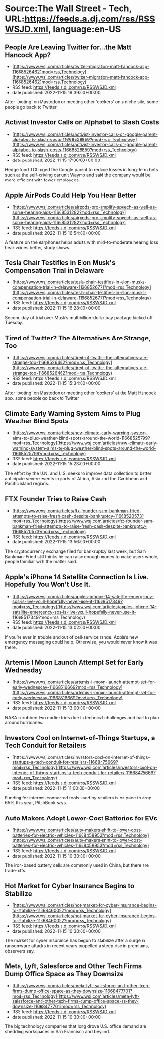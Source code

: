# Source:The Wall Street - Tech, URL:https://feeds.a.dj.com/rss/RSSWSJD.xml, language:en-US

## People Are Leaving Twitter for...the Matt Hancock App?
 - [https://www.wsj.com/articles/twitter-migration-matt-hancock-app-11668526462?mod=rss_Technology](https://www.wsj.com/articles/twitter-migration-matt-hancock-app-11668526462?mod=rss_Technology)
 - RSS feed: https://feeds.a.dj.com/rss/RSSWSJD.xml
 - date published: 2022-11-15 19:39:00+00:00

After ‘tooting’ on Mastodon or meeting other ‘cockers’ on a niche site, some people go back to Twitter

## Activist Investor Calls on Alphabet to Slash Costs
 - [https://www.wsj.com/articles/activist-investor-calls-on-google-parent-alphabet-to-slash-costs-11668528859?mod=rss_Technology](https://www.wsj.com/articles/activist-investor-calls-on-google-parent-alphabet-to-slash-costs-11668528859?mod=rss_Technology)
 - RSS feed: https://feeds.a.dj.com/rss/RSSWSJD.xml
 - date published: 2022-11-15 17:30:00+00:00

Hedge fund TCI urged the Google parent to reduce losses in long-term bets such as the self-driving car unit Waymo and said the company would be more efficient with fewer employees.

## Apple AirPods Could Help You Hear Better
 - [https://www.wsj.com/articles/airpods-pro-amplify-speech-as-well-as-some-hearing-aids-11668531282?mod=rss_Technology](https://www.wsj.com/articles/airpods-pro-amplify-speech-as-well-as-some-hearing-aids-11668531282?mod=rss_Technology)
 - RSS feed: https://feeds.a.dj.com/rss/RSSWSJD.xml
 - date published: 2022-11-15 16:54:00+00:00

A feature on the earphones helps adults with mild-to-moderate hearing loss hear voices better, study shows.

## Tesla Chair Testifies in Elon Musk's Compensation Trial in Delaware
 - [https://www.wsj.com/articles/tesla-chair-testifies-in-elon-musks-compensation-trial-in-delaware-11668526771?mod=rss_Technology](https://www.wsj.com/articles/tesla-chair-testifies-in-elon-musks-compensation-trial-in-delaware-11668526771?mod=rss_Technology)
 - RSS feed: https://feeds.a.dj.com/rss/RSSWSJD.xml
 - date published: 2022-11-15 16:28:00+00:00

Second day of trial over Musk’s multibillion-dollar pay package kicked off Tuesday.

## Tired of Twitter? The Alternatives Are Strange, Too
 - [https://www.wsj.com/articles/tired-of-twitter-the-alternatives-are-strange-too-11668526462?mod=rss_Technology](https://www.wsj.com/articles/tired-of-twitter-the-alternatives-are-strange-too-11668526462?mod=rss_Technology)
 - RSS feed: https://feeds.a.dj.com/rss/RSSWSJD.xml
 - date published: 2022-11-15 15:34:00+00:00

After ‘tooting’ on Mastodon or meeting other ‘cockers’ at the Matt Hancock app, some people go back to Twitter

## Climate Early Warning System Aims to Plug Weather Blind Spots
 - [https://www.wsj.com/articles/new-climate-early-warning-system-aims-to-plug-weather-blind-spots-around-the-world-11668525799?mod=rss_Technology](https://www.wsj.com/articles/new-climate-early-warning-system-aims-to-plug-weather-blind-spots-around-the-world-11668525799?mod=rss_Technology)
 - RSS feed: https://feeds.a.dj.com/rss/RSSWSJD.xml
 - date published: 2022-11-15 15:23:00+00:00

The effort by the U.N. and U.S. seeks to improve data collection to better anticipate severe events in parts of Africa, Asia and the Caribbean and Pacific island regions.

## FTX Founder Tries to Raise Cash
 - [https://www.wsj.com/articles/ftx-founder-sam-bankman-fried-attempts-to-raise-fresh-cash-despite-bankruptcy-11668520573?mod=rss_Technology](https://www.wsj.com/articles/ftx-founder-sam-bankman-fried-attempts-to-raise-fresh-cash-despite-bankruptcy-11668520573?mod=rss_Technology)
 - RSS feed: https://feeds.a.dj.com/rss/RSSWSJD.xml
 - date published: 2022-11-15 13:56:00+00:00

The cryptocurrency exchange filed for bankruptcy last week, but Sam Bankman-Fried still thinks he can raise enough money to make users whole, people familiar with the matter said.

## Apple's iPhone 14 Satellite Connection Is Live. Hopefully You Won't Use It.
 - [https://www.wsj.com/articles/apples-iphone-14-satellite-emergency-sos-is-live-youll-hopefully-never-use-it-11668517349?mod=rss_Technology](https://www.wsj.com/articles/apples-iphone-14-satellite-emergency-sos-is-live-youll-hopefully-never-use-it-11668517349?mod=rss_Technology)
 - RSS feed: https://feeds.a.dj.com/rss/RSSWSJD.xml
 - date published: 2022-11-15 13:02:00+00:00

If you’re ever in trouble and out of cell-service range, Apple’s new emergency messaging could help. Otherwise, you would never know it was there.

## Artemis I Moon Launch Attempt Set for Early Wednesday
 - [https://www.wsj.com/articles/artemis-i-moon-launch-attempt-set-for-early-wednesday-11668516669?mod=rss_Technology](https://www.wsj.com/articles/artemis-i-moon-launch-attempt-set-for-early-wednesday-11668516669?mod=rss_Technology)
 - RSS feed: https://feeds.a.dj.com/rss/RSSWSJD.xml
 - date published: 2022-11-15 13:00:00+00:00

NASA scrubbed two earlier tries due to technical challenges and had to plan around hurricanes.

## Investors Cool on Internet-of-Things Startups, a Tech Conduit for Retailers
 - [https://www.wsj.com/articles/investors-cool-on-internet-of-things-startups-a-tech-conduit-for-retailers-11668475669?mod=rss_Technology](https://www.wsj.com/articles/investors-cool-on-internet-of-things-startups-a-tech-conduit-for-retailers-11668475669?mod=rss_Technology)
 - RSS feed: https://feeds.a.dj.com/rss/RSSWSJD.xml
 - date published: 2022-11-15 11:00:00+00:00

Funding for internet-connected tools used by retailers is on pace to drop 65% this year, PitchBook says.

## Auto Makers Adopt Lower-Cost Batteries for EVs
 - [https://www.wsj.com/articles/auto-makers-shift-to-lower-cost-batteries-for-electric-vehicles-11668458953?mod=rss_Technology](https://www.wsj.com/articles/auto-makers-shift-to-lower-cost-batteries-for-electric-vehicles-11668458953?mod=rss_Technology)
 - RSS feed: https://feeds.a.dj.com/rss/RSSWSJD.xml
 - date published: 2022-11-15 10:30:00+00:00

The iron-based battery cells are commonly used in China, but there are trade-offs.

## Hot Market for Cyber Insurance Begins to Stabilize
 - [https://www.wsj.com/articles/hot-market-for-cyber-insurance-begins-to-stabilize-11668460092?mod=rss_Technology](https://www.wsj.com/articles/hot-market-for-cyber-insurance-begins-to-stabilize-11668460092?mod=rss_Technology)
 - RSS feed: https://feeds.a.dj.com/rss/RSSWSJD.xml
 - date published: 2022-11-15 10:30:00+00:00

The market for cyber insurance has begun to stabilize after a surge in ransomware attacks in recent years propelled a steep rise in premiums, observers say.

## Meta, Lyft, Salesforce and Other Tech Firms Dump Office Space as They Downsize
 - [https://www.wsj.com/articles/meta-lyft-salesforce-and-other-tech-firms-dump-office-space-as-they-downsize-11668477701?mod=rss_Technology](https://www.wsj.com/articles/meta-lyft-salesforce-and-other-tech-firms-dump-office-space-as-they-downsize-11668477701?mod=rss_Technology)
 - RSS feed: https://feeds.a.dj.com/rss/RSSWSJD.xml
 - date published: 2022-11-15 10:30:00+00:00

The big technology companies that long drove U.S. office demand are shedding workspaces in San Francisco and beyond.

